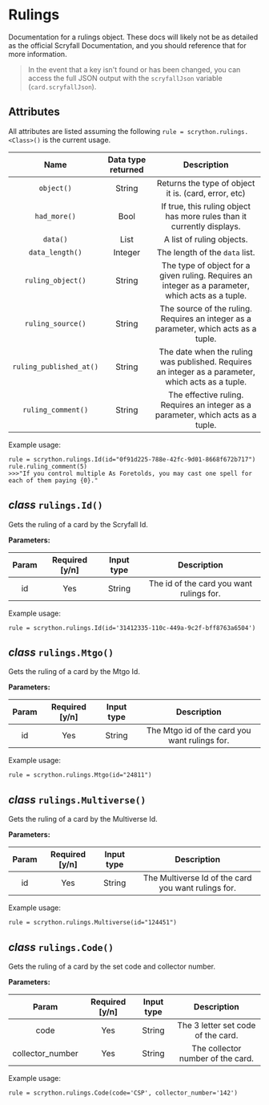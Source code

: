 ﻿# Rulings

Documentation for a rulings object. These docs will likely not be as detailed as the official Scryfall Documentation, and you should reference that for more information.

>In the event that a key isn't found or has been changed, you can access the full JSON output with the `scryfallJson` variable (`card.scryfallJson`).

## Attributes
All attributes are listed assuming the following
`rule = scrython.rulings.<Class>()` is the current usage.

|Name|Data type returned|Description|
|:---:|:---:|:---:|
|`object()`|String|Returns the type of object it is. (card, error, etc)|
|`had_more()`|Bool| If true, this ruling object has more rules than it currently displays.|
|`data()`|List|A list of ruling objects.
|`data_length()`|Integer|The length of the `data` list.|
|`ruling_object()`|String|The type of object for a given ruling. Requires an integer as a parameter, which acts as a tuple.|
|`ruling_source()`|String|The source of the ruling. Requires an integer as a parameter, which acts as a tuple.|
|`ruling_published_at()`|String|The date when the ruling was published. Requires an integer as a parameter, which acts as a tuple.|
|`ruling_comment()`|String|The effective ruling. Requires an integer as a parameter, which acts as a tuple.|

Example usage:

    rule = scrython.rulings.Id(id="0f91d225-788e-42fc-9d01-8668f672b717")
    rule.ruling_comment(5)
    >>>"If you control multiple As Foretolds, you may cast one spell for each of them paying {0}."

## *class* `rulings.Id()`
Gets the ruling of a card by the Scryfall Id.

**Parameters:**

| Param |Required [y/n]| Input type | Description |
| :---: | :---: | :---:  |:---: |
|id|Yes|String|The id of the card you want rulings for.|

Example usage:

    rule = scrython.rulings.Id(id='31412335-110c-449a-9c2f-bff8763a6504')

## *class* `rulings.Mtgo()`
Gets the ruling of a card by the Mtgo Id.

**Parameters:**

|Param|Required [y/n]|Input type|Description|
|:---:|:---:|:---:|:---:|
|id|Yes|String|The Mtgo id of the card you want rulings for.|

Example usage:

    rule = scrython.rulings.Mtgo(id="24811")

## *class* `rulings.Multiverse()`
Gets the ruling of a card by the Multiverse Id.

**Parameters:**

|Param|Required [y/n]|Input type|Description|
|:---:|:---:|:---:|:---:|
|id|Yes|String|The Multiverse Id of the card you want rulings for.|

Example usage:

    rule = scrython.rulings.Multiverse(id="124451")

## *class* `rulings.Code()`
Gets the ruling of a card by the set code and collector number.

**Parameters:**

|Param|Required [y/n]|Input type|Description|
|:---:|:---:|:---:|:---:|
|code|Yes|String|The 3 letter set code of the card.|
|collector_number|Yes|String|The collector number of the card.|

Example usage:

    rule = scrython.rulings.Code(code='CSP', collector_number='142')
